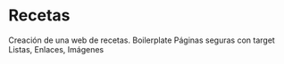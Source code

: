 # Recetas
Creación de una web de recetas. 
Boilerplate
Páginas seguras con target 
Listas, Enlaces, Imágenes

